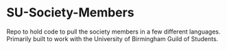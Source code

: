 # SU-Society-Members

Repo to hold code to pull the society members in a few different languages. 
Primarily built to work with the University of Birmingham Guild of Students. 